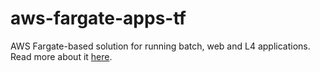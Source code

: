 # aws-fargate-apps-tf
AWS Fargate-based solution for running batch, web and L4 applications. Read more about it [here](https://workingwiththecloud.com/blog/fargate-apps/).
